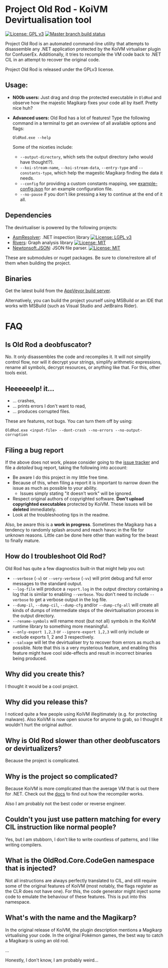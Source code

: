 Project Old Rod - KoiVM Devirtualisation tool
=============================================
[![License: GPL v3](https://img.shields.io/badge/License-GPLv3-blue.svg)](https://www.gnu.org/licenses/gpl-3.0)  [![Master branch build status](https://img.shields.io/appveyor/ci/Washi1337/OldRod/master.svg)](https://ci.appveyor.com/project/Washi1337/OldRod/branch/master)

Project Old Rod is an automated command-line utility that attempts to disassemble any .NET application protected by the KoiVM virtualiser plugin for ConfuserEx. Additionally, it tries to recompile the VM code back to .NET CIL in an attempt to recover the original code. 

Project Old Rod is released under the GPLv3 license.

Usage:
------

-   **N00b users:**
    Just drag and drop the protected executable in `OldRod` and observe how the majestic Magikarp fixes your code all by itself. Pretty nice huh?

-   **Advanced users:**
    Old Rod has a lot of features! Type the following command in a terminal to get an overview of all available options and flags:
    ```
    OldRod.exe --help
    ```

    Some of the niceties include:
    - `--output-directory`, which sets the output directory (who would have thought!?).
    - `--koi-stream-name`, `--koi-stream-data`, `--entry-type` and `--constants-type`, which help the magestic Magikarp finding the data it needs.
    - `--config` for providing a custom constants mapping, see [example-config.json](doc/example-config.json) for an example configuration file.
    - `--no-pause` if you don't like pressing a key to continue at the end of it all.

Dependencies
------------
The devirtualiser is powered by the following projects:
- [AsmResolver](https://github.com/Washi1337/AsmResolver): .NET inspection library [![License: LGPL v3](https://img.shields.io/badge/License-LGPL%20v3-blue.svg)](https://www.gnu.org/licenses/lgpl-3.0)
- [Rivers](https://github.com/Washi1337/Rivers): Graph analysis library [![License: MIT](https://img.shields.io/badge/License-MIT-yellow.svg)](https://opensource.org/licenses/MIT)
- [Newtonsoft.JSON](https://github.com/JamesNK/Newtonsoft.Json): JSON file parser.  [![License: MIT](https://img.shields.io/badge/License-MIT-yellow.svg)](https://opensource.org/licenses/MIT)

These are submodules or nuget packages. Be sure to clone/restore all of them when building the project.

Binaries
---------
Get the latest build from the [AppVeyor build server](https://ci.appveyor.com/project/Washi1337/oldrod/build/artifacts). 

Alternatively, you can build the project yourself using MSBuild or an IDE that works with MSBuild (such as Visual Studio and JetBrains Rider).


FAQ
===

Is Old Rod a deobfuscator?
-------------------------
No. It only disassembles the code and recompiles it. It will not simplify control flow, nor will it decrypt your strings, simplify arithmetic expressions, rename all symbols, decrypt resources, or anything like that. For this, other tools exist.

Heeeeeelp! it...
-----------------

- ... crashes,
- ... prints errors I don't want to read,
- ... produces corrupted files.

These are features, not bugs. You can turn them off by using:
```
OldRod.exe <input-file> --dont-crash --no-errors --no-output-corruption
```

Filing a bug report
-------------------
If the above does not work, please consider going to the [issue tracker](https://github.com/Washi1337/OldRod/issues) and file a _detailed_ bug report, taking the following into account:
- Be aware I do this project in my little free time.
- Because of this, when filing a report it is important to narrow down the issue as much as possible to your ability.
    - Issues simply stating "it doesn't work" will be ignored.
- Respect original authors of copyrighted software. **Don't upload copyrighted executables** protected by KoiVM. These issues will be **deleted** immediately.
- Look at the troubleshooting tips in the readme.

Also, be aware this is a **work in progress**. Sometimes the Magikarp has a tendency to randomly splash around and reach havoc in the file for unknown reasons. Little can be done here other than waiting for the beast to finally mature.


How do I troubleshoot Old Rod?
-----------------------------
Old Rod has quite a few diagnostics built-in that might help you out:
- `--verbose` (`-v`) or `--very-verbose` (`-vv`) will print debug and full error messages to the standard output.
- `--log-file` will produce a `report.log` in the output directory containing a log that is similar to enabling `--verbose`. You don't need to include `--verbose` to get a verbose output in the log file.
- `--dump-il`, `--dump-cil`, `--dump-cfg` and/or `--dump-cfg-all` will create all kinds of dumps of intermediate steps of the devirtualisation process in the output directory.
- `--rename-symbols` will rename most (but not all) symbols in the KoiVM runtime library to something more meaningful.
- `--only-export 1,2,3` or `--ignore-export 1,2,3` will only include or exclude exports 1, 2 and 3 respectively.
- `--salvage` will let the devirtualiser try to recover from errors as much as possible. Note that this is a very mysterious feature, and enabling this feature might have cool side-effects and result in incorrect binaries being produced.

Why did you create this?
------------------------
I thought it would be a cool project. 

Why did you release this?
-------------------------
I noticed quite a few people using KoiVM illegitimately (e.g. for protecting malware). Also KoiVM is now open source for anyone to grab, so I thought it wouldn't hurt the original author.

Why is Old Rod slower than other deobfuscators or devirtualizers?
-----------------------------------------------------------------
Because the project is complicated.

Why is the project so complicated?
----------------------------------
Because KoiVM is more complicated than the average VM that is out there for .NET. Check out the [docs](doc/) to find out how the recompiler works.

Also I am probably not the best coder or reverse engineer.

Couldn't you just use pattern matching for every CIL instruction like normal people?
------------------------------------------------------------------------------------
Yes, but I am stubborn, I don't like to write countless of patterns, and I like writing compilers.

What is the OldRod.Core.CodeGen namespace that is injected?
-----------------------------------------------------------
Not all instructions are always perfectly translated to CIL, and still require some of the original features of KoiVM (most notably, the flags register as the CLR does not have one). For this, the code generator might inject some code to emulate the behaviour of these features. This is put into this namespace.

What's with the name and the Magikarp?
--------------------------------------
In the original release of KoiVM, the plugin description mentions a Magikarp virtualising your code. In the original Pokémon games, the best way to catch a Magikarp is using an old rod. 

...

Honestly, I don't know, I am probably weird...

